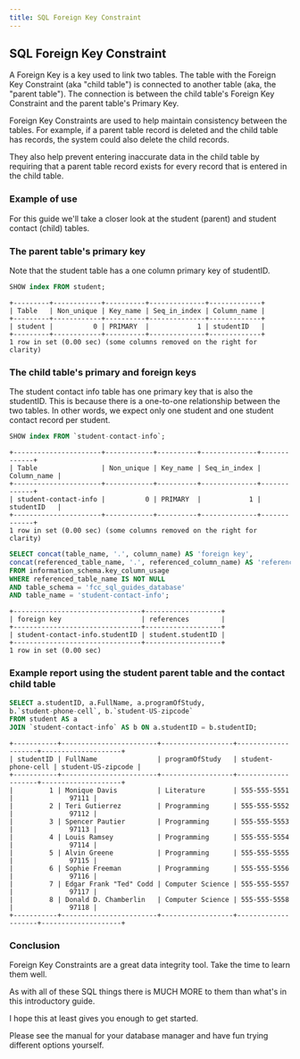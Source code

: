 ```yaml
---
title: SQL Foreign Key Constraint
---
```


## SQL Foreign Key Constraint
A Foreign Key is a key used to link two tables. The table with the Foreign Key Constraint (aka "child table") is connected to another table (aka, the "parent table"). The connection is between the child table's Foreign Key Constraint and the parent table's Primary Key.

Foreign Key Constraints are used to help maintain consistency between the tables.  For example, if a parent table record is deleted and the child table has records, the system could also delete the child records.

They also help prevent entering inaccurate data in the child table by requiring that a parent table record exists for every record that is entered in the child table.

### Example of use
For this guide we'll take a closer look at the student (parent) and student contact (child) tables.

### The parent table's primary key
Note that the student table has a one column primary key of studentID.

```sql
SHOW index FROM student;
```
```text
+---------+------------+----------+--------------+-------------+
| Table   | Non_unique | Key_name | Seq_in_index | Column_name |
+---------+------------+----------+--------------+-------------+
| student |          0 | PRIMARY  |            1 | studentID   |
+---------+------------+----------+--------------+-------------+
1 row in set (0.00 sec) (some columns removed on the right for clarity)
```

### The child table's primary and foreign keys
The student contact info table has one primary key that is also the studentID.  This is because there is a one-to-one relationship between the two tables. In other words, we expect only one student and one student contact record per student.

```sql
SHOW index FROM `student-contact-info`;
```

```text
+----------------------+------------+----------+--------------+-------------+
| Table                | Non_unique | Key_name | Seq_in_index | Column_name |
+----------------------+------------+----------+--------------+-------------+
| student-contact-info |          0 | PRIMARY  |            1 | studentID   |
+----------------------+------------+----------+--------------+-------------+
1 row in set (0.00 sec) (some columns removed on the right for clarity)
```

```sql
SELECT concat(table_name, '.', column_name) AS 'foreign key',
concat(referenced_table_name, '.', referenced_column_name) AS 'references'
FROM information_schema.key_column_usage
WHERE referenced_table_name IS NOT NULL
AND table_schema = 'fcc_sql_guides_database' 
AND table_name = 'student-contact-info';
```

```text
+--------------------------------+-------------------+
| foreign key                    | references        |
+--------------------------------+-------------------+
| student-contact-info.studentID | student.studentID |
+--------------------------------+-------------------+
1 row in set (0.00 sec)
```

### Example report using the student parent table and the contact child table

```sql
SELECT a.studentID, a.FullName, a.programOfStudy,
b.`student-phone-cell`, b.`student-US-zipcode`
FROM student AS a
JOIN `student-contact-info` AS b ON a.studentID = b.studentID;
```

```text
+-----------+------------------------+------------------+--------------------+--------------------+
| studentID | FullName               | programOfStudy   | student-phone-cell | student-US-zipcode |
+-----------+------------------------+------------------+--------------------+--------------------+
|         1 | Monique Davis          | Literature       | 555-555-5551       |              97111 |
|         2 | Teri Gutierrez         | Programming      | 555-555-5552       |              97112 |
|         3 | Spencer Pautier        | Programming      | 555-555-5553       |              97113 |
|         4 | Louis Ramsey           | Programming      | 555-555-5554       |              97114 |
|         5 | Alvin Greene           | Programming      | 555-555-5555       |              97115 |
|         6 | Sophie Freeman         | Programming      | 555-555-5556       |              97116 |
|         7 | Edgar Frank "Ted" Codd | Computer Science | 555-555-5557       |              97117 |
|         8 | Donald D. Chamberlin   | Computer Science | 555-555-5558       |              97118 |
+-----------+------------------------+------------------+--------------------+--------------------+
```

### Conclusion

Foreign Key Constraints are a great data integrity tool.  Take the time to learn them well.

As with all of these SQL things there is MUCH MORE to them than what's in this introductory guide.  

I hope this at least gives you enough to get started.  

Please see the manual for your database manager and have fun trying different options yourself.

